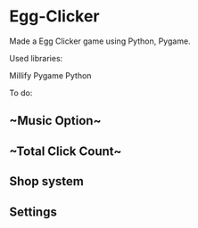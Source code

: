 # Egg-Clicker
Made a Egg Clicker game using Python, Pygame.

Used libraries:

Millify
Pygame
Python

To do:

~Music Option~
-
~Total Click Count~
-
Shop system
-
Settings
-
